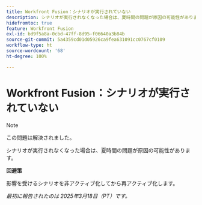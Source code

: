 ```yaml
---
title: Workfront Fusion：シナリオが実行されていない
description: シナリオが実行されなくなった場合は、夏時間の問題が原因の可能性があります。回避策はあります。
hidefromtoc: true
feature: Workfront Fusion
exl-id: bd9f5a8a-0cbd-47ff-8d95-f06640a3b84b
source-git-commit: 5a4359cd01d05926ca9fea631091cc0767cf0109
workflow-type: ht
source-wordcount: '68'
ht-degree: 100%

---
```


# Workfront Fusion：シナリオが実行されていない

>[!NOTE]
>
>この問題は解決されました。

シナリオが実行されなくなった場合は、夏時間の問題が原因の可能性があります。

**回避策**

影響を受けるシナリオを非アクティブ化してから再アクティブ化します。

_最初に報告されたのは 2025年3月18日（PT）です。_

